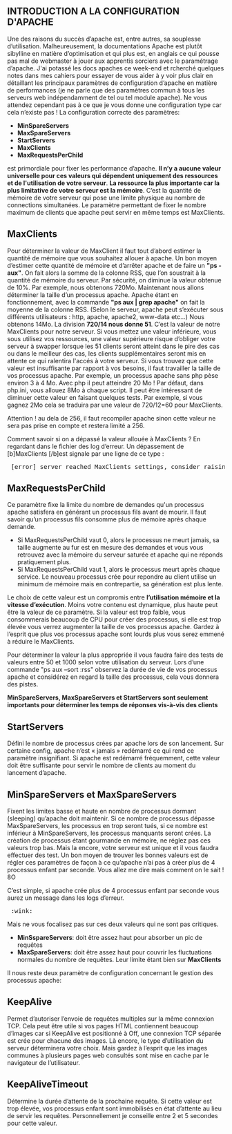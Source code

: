 ## INTRODUCTION A LA CONFIGURATION D'APACHE ##

Une des raisons du succès d’apache est, entre autres, sa souplesse d’utilisation. Malheureusement, la documentations Apache est plutôt sibylline en matière d’optimisation et qui plus est, en anglais ce qui pousse pas mal de webmaster à jouer aux apprentis sorciers avec le paramétrage d’apache. 
J'ai potassé les docs apaches ce week-end et rcherché quelques notes dans mes cahiers pour essayer de vous aider à y voir plus clair en détaillant les principaux paramètres de configuration d’apache en matière de performances (je ne parle que des paramètres commun à tous les serveurs web indépendamment de tel ou tel module apache). Ne vous attendez cependant pas à ce que je vous donne une configuration type car cela n’existe pas ! 
La configuration correcte des paramètres:
* **MinSpareServers**
* **MaxSpareServers** 
* **StartServers** 
* **MaxClients** 
* **MaxRequestsPerChild**

est primordiale pour fixer les performance d’apache.  **Il n’y a aucune valeur universelle pour ces valeurs qui dépendent uniquement des ressources et de l'utilisation de votre serveur**. 
**La ressource la plus importante car la plus limitative de votre serveur est la mémoire**. C’est la quantité de mémoire de votre serveur qui pose une limite physique au nombre de connections simultanées. Le paramètre permettant de fixer le nombre maximum de clients que apache peut servir en même temps est MaxClients. 

## MaxClients ##
Pour déterminer la valeur de MaxClient il faut tout d’abord estimer la quantité de mémoire que vous souhaitez allouer à apache. Un bon moyen d’estimer cette quantité de mémoire et d’arrêter apache et de faire un **"ps - aux"**. On fait alors la somme de la colonne RSS, que l’on soustrait à la quantité de mémoire du serveur. Par sécurité, on diminue la valeur obtenue de 10%. 
Par exemple, nous obtenons 720Mo. 
Maintenant nous allons déterminer la taille d’un processus apache. Apache étant en fonctionnement, avec la commande **"ps aux | grep apache"** on fait la moyenne de la colonne RSS. (Selon le serveur, apache peut s’exécuter sous différents utilisateurs : http, apache, apache2, www-data etc…) Nous obtenons 14Mo. 
La division **720/14 nous donne 51**. C’est la valeur de notre MaxClients pour notre serveur. 
Si vous mettez une valeur inférieure, vous sous utilisez vos ressources, une valeur supérieure risque d’obliger votre serveur à swapper lorsque les 51 clients seront atteint dans le pire des cas ou dans le meilleur des cas, les clients supplémentaires seront mis en attente ce qui ralentira l'accés à votre serveur. 
Si vous trouvez que cette valeur est insuffisante par rapport à vos besoins, il faut travailler la taille de vos processus apache. Par exemple, un processus apache sans php pèse environ 3 à 4 Mo. Avec php il peut atteindre 20 Mo ! Par défaut, dans php.ini, vous allouez 8Mo à chaque script. Il peut être intéressant de diminuer cette valeur en faisant quelques tests. Par exemple, si vous gagnez 2Mo cela se traduira par une valeur de 720/12=60 pour MaxClients. 

Attention ! au dela de 256, il faut recompiler apache sinon cette valeur ne sera pas prise en compte et restera limité a 256. 

Comment savoir si on a dépassé la valeur allouée à MaxClients ? En regardant dans le fichier des log d’erreur. Un dépassement de [b]MaxClients [/b]est signale par une ligne de ce type : 

<pre> [error] server reached MaxClients settings, consider raising the MaxClients setting </pre>


## MaxRequestsPerChild ##
Ce paramètre fixe la limite du nombre de demandes qu'un processus apache satisfera en générant un processus fils avant de mourir. Il faut savoir qu’un processus fils consomme plus de mémoire après chaque demande. 
* Si MaxRequestsPerChild vaut 0, alors le processus ne meurt jamais, sa taille augmente au fur est en mesure des demandes et vous vous retrouvez avec la mémoire du serveur saturée et apache qui ne réponds pratiquement plus. 
* Si MaxRequestsPerChild vaut 1, alors le processus meurt après chaque service. Le nouveau processus crée pour repondre au client utilise un minimum de mémoire mais en contrepartie, sa génération est plus lente. 

Le choix de cette valeur est un compromis entre **l’utilisation mémoire et la vitesse d’exécution**. Moins votre contenu est dynamique, plus haute peut être la valeur de ce paramètre. Si la valeur est trop faible, vous consommerais beaucoup de CPU pour créer des processus, si elle est trop élevée vous verrez augmenter la taille de vos processus apache. Gardez à l’esprit que plus vos processus apache sont lourds plus vous serez emmené à réduire le MaxClients. 

Pour déterminer la valeur la plus appropriée il vous faudra faire des tests de valeurs entre 50 et 1000 selon votre utilisation du serveur. Lors d’une commande "ps aux –sort :rss" observez la durée de vie de vos processus apache et considérez en regard la taille des processus, cela vous donnera des pistes. 

**MinSpareServers, MaxSpareServers et StartServers sont seulement importants pour déterminer les temps de réponses vis-à-vis des clients**

## StartServers ##
Défini le nombre de processus crées par apache lors de son lancement. Sur certaine config, apache n’est « jamais » redémarré ce qui rend ce paramètre insignifiant. Si apache est redémarré fréquemment, cette valeur doit être suffisante pour servir le nombre de clients au moment du lancement d’apache. 

## MinSpareServers et  MaxSpareServers ##
Fixent les limites basse et haute en nombre de processus dormant (sleeping) qu’apache doit maintenir. Si ce nombre de processus dépasse MaxSpareServers, les processus en trop seront tués, si ce nombre est inférieur à MinSpareServers, les processus manquants seront crées. 
La création de processus étant gourmande en mémoire, ne réglez pas ces valeurs trop bas. Mais la encore, votre serveur est unique et il vous faudra effectuer des test. Un bon moyen de trouver les bonnes valeurs est de régler ces paramètres de façon à ce qu’apache n’ai pas à créer plus de 4 processus enfant par seconde. Vous allez me dire mais comment on le sait ! 8O 

C’est simple, si apache crée plus de 4 processus enfant par seconde vous aurez un message dans les logs d’erreur. 
<pre> :wink: </pre> 

Mais ne vous focalisez pas sur ces deux valeurs qui ne sont pas critiques. 
* **MinSspareServers**:  doit être assez haut pour absorber un pic de requêtes
* **MaxSpareServers**: doit être assez haut pour couvrir les fluctuations normales du nombre de requêtes. 
Leur limite étant bien sur **MaxClients** 

Il nous reste deux paramètre de configuration concernant le gestion des processus apache:

## KeepAlive ##
Permet d’autoriser l’envoie de requêtes multiples sur la même connexion TCP. Cela peut être utile si vos pages HTML contiennent beaucoup d’images car si KeepAlive est positionné à Off, une connexion TCP séparée est crée pour chacune des images. Là encore, le type d’utilisation du serveur déterminera votre choix. Mais gardez à l’esprit que les images communes à plusieurs pages web consultés sont mise en cache par le navigateur de l’utilisateur. 

## KeepAliveTimeout ##
Détermine la durée d’attente de la prochaine requête. Si cette valeur est trop élevée, vos processus enfant sont immobilisés en état d’attente au lieu de servir les requêtes. Personnellement je conseille entre 2 et 5 secondes pour cette valeur. 
